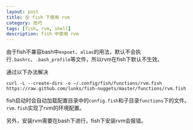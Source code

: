 ```yaml
---
layout: post
title: 在 fish 下使用 rvm
category: 技巧
tags: [fish, rvm, shell]
description: fish 中使用 rvm
---
```


由于fish不兼容bash中`expoet`、`alias`的用法，默认不会执行`.bashrc`、`.bash_profile`等文件，所以rvm在fish下默认不生效。

通过以下办法解决

	curl -L --create-dirs -o ~/.config/fish/functions/rvm.fish https://raw.github.com/lunks/fish-nuggets/master/functions/rvm.fish

fish启动时会自动加载配置目录中的`config.fish`和子目录`functions`下的文件。`rvm.fish`实现了rvm的环境配置。

另外，安装rvm需要在bash下进行，fish下安装rvm会报错。

